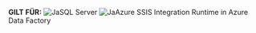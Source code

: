 <Token>**GILT FÜR:** ![Ja](media/yes-icon.png)SQL Server ![Ja](media/yes-icon.png)Azure SSIS Integration Runtime in Azure Data Factory</Token>
